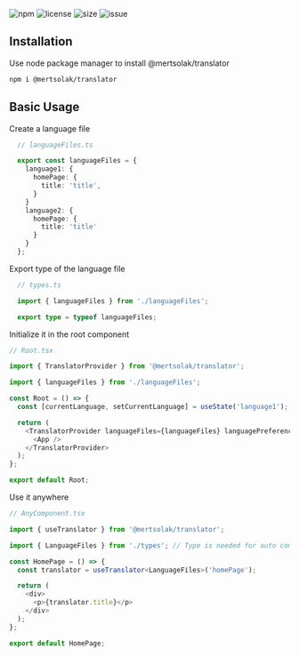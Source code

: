 ![npm](https://img.shields.io/npm/v/@mertsolak/translator)
![license](https://img.shields.io/npm/l/@mertsolak/translator)
![size](https://img.shields.io/bundlephobia/min/@mertsolak/translator)
![issue](https://img.shields.io/github/issues/mert-solak/translator)

## Installation

Use node package manager to install @mertsolak/translator

```bash
npm i @mertsolak/translator
```

## Basic Usage

Create a language file

```typescript
  // languageFiles.ts

  export const languageFiles = {
    language1: {
      homePage: {
        title: 'title',
      }
    }
    language2: {
      homePage: {
        title: 'title'
      }
    }
  };
```

Export type of the language file

```typescript
  // types.ts

  import { languageFiles } from './languageFiles';

  export type = typeof languageFiles;
```

Initialize it in the root component

```typescript
// Root.tsx

import { TranslatorProvider } from '@mertsolak/translator';

import { languageFiles } from './languageFiles';

const Root = () => {
  const [currentLanguage, setCurrentLanguage] = useState('language1'); // Also redux can be used

  return (
    <TranslatorProvider languageFiles={languageFiles} languagePreference={currentLanguage}>
      <App />
    </TranslatorProvider>
  );
};

export default Root;
```

Use it anywhere

```typescript
// AnyComponent.tsx

import { useTranslator } from '@mertsolak/translator';

import { LanguageFiles } from './types'; // Type is needed for auto completion

const HomePage = () => {
  const translator = useTranslator<LanguageFiles>('homePage');

  return (
    <div>
      <p>{translator.title}</p>
    </div>
  );
};

export default HomePage;
```
